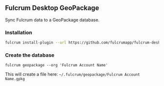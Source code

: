 ## Fulcrum Desktop GeoPackage

Sync Fulcrum data to a GeoPackage database.

### Installation

```sh
fulcrum install-plugin --url https://github.com/fulcrumapp/fulcrum-desktop-geopackage
```

### Create the database

```
fulcrum geopackage --org 'Fulcrum Account Name'
```
This will create a file here: `~/.fulcrum/geopackage/Fulcrum Account Name.gpkg`
